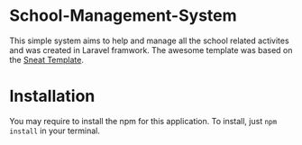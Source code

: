 # School-Management-System

This simple system aims to help and manage all the school related activites and was created in Laravel framwork. The awesome template was based on the [Sneat Template](https://demos.themeselection.com/sneat-bootstrap-html-admin-template/documentation/index.html).



# Installation
You may require to install the npm for this application. To install, just
`npm install` in your terminal.
